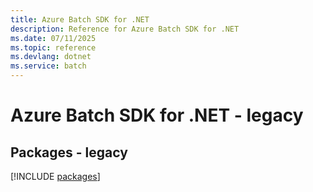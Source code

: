 ```yaml
---
title: Azure Batch SDK for .NET
description: Reference for Azure Batch SDK for .NET
ms.date: 07/11/2025
ms.topic: reference
ms.devlang: dotnet
ms.service: batch
---
```

# Azure Batch SDK for .NET - legacy
## Packages - legacy
[!INCLUDE [packages](batch-index.md)]